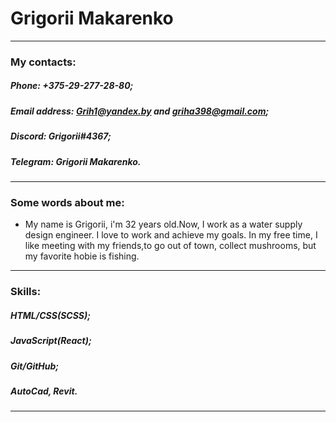 # Grigorii Makarenko 

--- 

### My contacts: 

##### Phone: +375-29-277-28-80; 

##### Email address: Grih1@yandex.by and griha398@gmail.com; 

##### Discord: Grigorii#4367; 

##### Telegram: Grigorii Makarenko. 

--- 
 
### Some words about me: 

* My name is Grigorii, i'm 32 years old.Now, I work as a water supply design engineer. I love to work and achieve my goals. 
In my free time, I like meeting with my friends,to go out of town, collect mushrooms, but my favorite hobie is fishing. 

--- 

### Skills: 

##### HTML/CSS(SCSS); 

##### JavaScript(React); 

##### Git/GitHub; 

##### AutoCad, Revit. 

--- 
